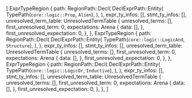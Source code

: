 [
    ExprTypeRegion {
        path: RegionPath::Decl(
            DeclExprPath::Entity(
                TypePath(`core::logic::Prop`, `Alien`),
            ),
        ),
        expr_ty_infos: [],
        stmt_ty_infos: [],
        unresolved_term_table: UnresolvedTermTable {
            unresolved_terms: [],
            first_unresolved_term: 0,
            expectations: Arena {
                data: [],
            },
            first_unresolved_expectation: 0,
        },
    },
    ExprTypeRegion {
        path: RegionPath::Decl(
            DeclExprPath::Entity(
                TypePath(`core::logic::LogicAnd`, `Structure`),
            ),
        ),
        expr_ty_infos: [],
        stmt_ty_infos: [],
        unresolved_term_table: UnresolvedTermTable {
            unresolved_terms: [],
            first_unresolved_term: 0,
            expectations: Arena {
                data: [],
            },
            first_unresolved_expectation: 0,
        },
    },
    ExprTypeRegion {
        path: RegionPath::Decl(
            DeclExprPath::Entity(
                TypePath(`core::logic::LogicOr`, `Inductive`),
            ),
        ),
        expr_ty_infos: [],
        stmt_ty_infos: [],
        unresolved_term_table: UnresolvedTermTable {
            unresolved_terms: [],
            first_unresolved_term: 0,
            expectations: Arena {
                data: [],
            },
            first_unresolved_expectation: 0,
        },
    },
]